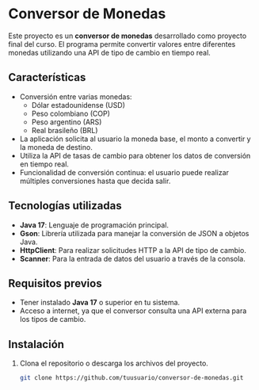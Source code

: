 # Conversor de Monedas

Este proyecto es un **conversor de monedas** desarrollado como proyecto final del curso. El programa permite convertir valores entre diferentes monedas utilizando una API de tipo de cambio en tiempo real.

## Características

- Conversión entre varias monedas:
    - Dólar estadounidense (USD)
    - Peso colombiano (COP)
    - Peso argentino (ARS)
    - Real brasileño (BRL)
- La aplicación solicita al usuario la moneda base, el monto a convertir y la moneda de destino.
- Utiliza la API de tasas de cambio para obtener los datos de conversión en tiempo real.
- Funcionalidad de conversión continua: el usuario puede realizar múltiples conversiones hasta que decida salir.

## Tecnologías utilizadas

- **Java 17**: Lenguaje de programación principal.
- **Gson**: Librería utilizada para manejar la conversión de JSON a objetos Java.
- **HttpClient**: Para realizar solicitudes HTTP a la API de tipo de cambio.
- **Scanner**: Para la entrada de datos del usuario a través de la consola.

## Requisitos previos

- Tener instalado **Java 17** o superior en tu sistema.
- Acceso a internet, ya que el conversor consulta una API externa para los tipos de cambio.

## Instalación

1. Clona el repositorio o descarga los archivos del proyecto.

   ```bash
   git clone https://github.com/tuusuario/conversor-de-monedas.git
